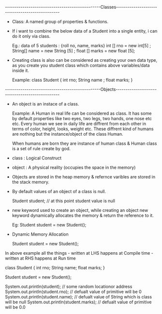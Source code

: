 -------------------------------------------------Classes-------------------------------------------------

- Class: A named group of properties & functions.

- If i want to combine the below data of a Student into a single entity, i can do it only via class.

    Eg.: data of 5 students : {roll no, name, marks}
          int [] rno = new int[5] ;
          String[] name = new String [5] ;
          float [] marks = new float [5];

- Creating class is also can be considered as creating your own data type, as you create you student class which contains above variables/data inside it.

    Example:
            class Student {
                     int rno;
                     String name ;
                     float marks;
            }
            
-------------------------------------------------Objects-------------------------------------------------

- An object is an instace of a class. 
    
    Example: A Human in real life can be considered as class. It has some by default properties like two eyes, two legs, two hands, one nose etc etc.
    Every human we see in daily life are diffrent from each other in terms of color, height, looks, weight etc. These diffrent kind of humans are nothing 
    but the instance/object of the class Human.
    
    When humans are born they are instance of human class & Human class is a set of rule create by god.

- class : Logical Construct
- object : A physical reality (occupies the space in the memory)

- Objects are stored in the heap memory & refernce varibles are stored in the stack memory.
- By default values of an object of a class is null. 

    Student student; // at this point student value is null 


- new keyword used to create an object, while creating an object new keyword dynamically allocates the memory & return the reference to it.

    Eg: Student student = new Student();

* Dynamic Memory Allocation
    
    Student student = new Student();

In above example all the things 
    - written at LHS happens at Compile time
    - written at RHS happens at Run time

   
   class Student {
                     int rno;
                     String name;
                     float marks;
   }
            
   Student student = new Student();
   
   System.out.println(student); // some random locationor address
   System.out.println(student.rno); // defualt value of primitive will be 0
   System.out.println(student.name); // defualt value of String which is class will be null
   System.out.println(student.marks); // defualt value of primitive will be 0.0
   
   
   
